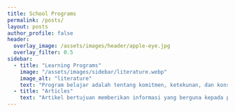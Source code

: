 ```yaml
---
title: School Programs
permalink: /posts/
layout: posts
author_profile: false
header:
  overlay_image: /assets/images/header/apple-eye.jpg
  overlay_filter: 0.5
sidebar:
  - title: "Learning Programs"
    image: "/assets/images/sidebar/literature.webp"
    image_alt: "literature"
    text: "Program belajar adalah tentang komitmen, ketekunan, dan konsistensi. Ingatlah bahwa proses belajar itu sendiri adalah prestasi, dan Anda akan tumbuh dan berkembang seiring berjalannya waktu. Semoga berhasil dalam program belajar Anda!"
  - title: "Articles"
    text: "Artikel bertujuan memberikan informasi yang berguna kepada pembaca. Informasi tersebut bisa berupa berita terbaru, pengetahuan tentang suatu topik, panduan, atau analisis."
---
```

